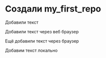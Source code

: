 # Создали my_first_repo

Добавили текст

Добавили текст через веб браузер

Ещё добавили текст через браузер

Добавим текст локально